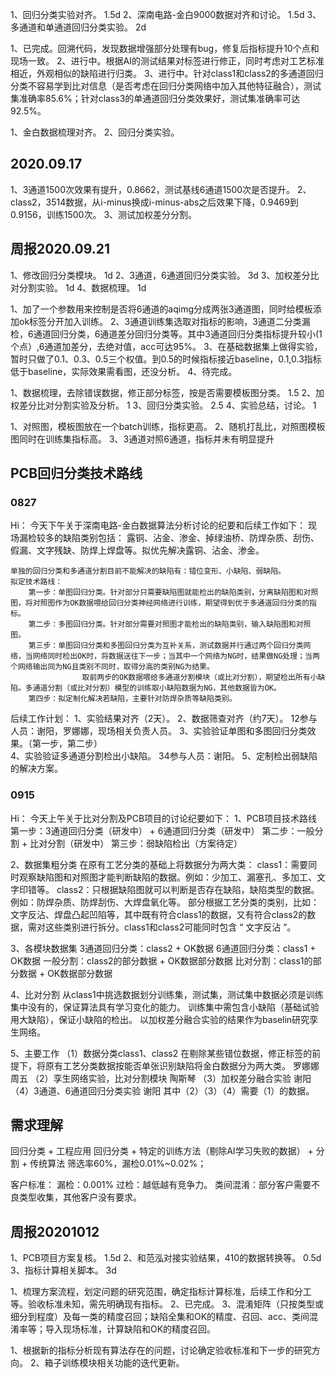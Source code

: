 1、回归分类实验对齐。  1.5d
2、深南电路-金白9000数据对齐和讨论。  1.5d
3、多通道和单通道回归分类实验。  2d

1、已完成。回溯代码，发现数据增强部分处理有bug，修复后指标提升10个点和现场一致。
2、进行中。根据AI的测试结果对标签进行修正，同时考虑对工艺标准相近，外观相似的缺陷进行归类。
3、进行中。针对class1和class2的多通道回归分类不容易学到比对信息（是否考虑在回归分类网络中加入其他特征融合），测试集准确率85.6%；针对class3的单通道回归分类效果好，测试集准确率可达92.5%。

1、金白数据梳理对齐。
2、回归分类实验。


## 2020.09.17
1、3通道1500次效果有提升，0.8662，测试基线6通道1500次是否提升。
2、class2，3514数据，从i-minus换成i-minus-abs之后效果下降，0.9469到0.9156，训练1500次。
3、测试加权差分分割。

## 周报2020.09.21
1、修改回归分类模块。  1d
2、3通道，6通道回归分类实验。  3d
3、加权差分比对分割实验。  1d
4、数据梳理。 1d

1、加了一个参数用来控制是否将6通道的aqimg分成两张3通道图，同时给模板添加ok标签分开加入训练。
2、3通道训练集选取对指标的影响，3通道二分类漏检，6通道回归分类，6通道差分回归分类等。其中3通道回归分类指标提升较小(1个点）,6通道加差分，去绝对值，acc可达95%。
3、在基础数据集上做得实验，暂时只做了0.1、0.3、0.5三个权值。到0.5的时候指标接近baseline，0.1,0.3指标低于baseline，实际效果需看图，还没分析。
4、待完成。


1、数据梳理，去除错误数据，修正部分标签，按是否需要模板图分类。 1.5
2、加权差分比对分割实验及分析。 1
3、回归分类实验。 2.5
4、实验总结，讨论。  1

1、对照图，模板图放在一个batch训练，指标更高。
2、随机打乱比，对照图模板图同时在训练集指标高。
3、3通道对照6通道，指标并未有明显提升

## PCB回归分类技术路线
### 0827
Hi：
    今天下午关于深南电路-金白数据算法分析讨论的纪要和后续工作如下：
    现场漏检较多的缺陷类别包括：
        露铜、沾金、渗金、掉绿油桥、防焊杂质、刮伤、假漏、文字残缺、防焊上焊盘等。拟优先解决露铜、沾金、渗金。

    单独的回归分类和多通道分割目前不能解决的缺陷有：错位变形、小缺陷、弱缺陷。
    拟定技术路线：
        第一步：单图回归分类。针对部分只需要缺陷图就能检出的缺陷类别，分离缺陷图和对照图，将对照图作为OK数据喂给回归分类神经网络进行训练，期望得到优于多通道回归分类的指标。
        第二步：多图回归分类。针对部分需要对照图才能检出的缺陷类别，输入缺陷图和对照图。
        第三步：单图回归分类和多图回归分类为互补关系，测试数据并行通过两个回归分类网络，当网络同时检出OK时，将数据送往下一步；当其中一个网络为NG时，结果做NG处理；当两个网络输出同为NG且类别不同时，取得分高的类别NG为结果。
                    取前两步的OK数据喂给多通道分割模块（或比对分割），期望检出所有小缺陷。多通道分割（或比对分割）模型的训练取小缺陷数据为NG，其他数据皆为OK。
        第四步：拟定制化解决若缺陷，主要针对防焊杂质等缺陷类别。

后续工作计划：
    1、实验结果对齐（2天）。
    2、数据筛查对齐（约7天）。
        12参与人员：谢阳，罗娜娜，现场相关负责人员。
    3、实验验证单图和多图回归分类效果。（第一步，第二步）       
    4、实验验证多通道分割检出小缺陷。
        34参与人员：谢阳。
    5、定制检出弱缺陷的解决方案。

### 0915
Hi：
    今天上午关于比对分割及PCB项目的讨论纪要如下：
  1、PCB项目技术路线
  第一步：3通道回归分类（研发中） + 6通道回归分类（研发中）
  第二步：一般分割 + 比对分割（研发中）
  第三步：弱缺陷检出（方案待定）

  2、数据集粗分类
  在原有工艺分类的基础上将数据分为两大类：
  class1：需要同时观察缺陷图和对照图才能判断缺陷的数据。例如：少加工、漏塞孔、多加工、文字印错等。
  class2：只根据缺陷图就可以判断是否存在缺陷，缺陷类型的数据。例如：防焊杂质、防焊刮伤、大焊盘氧化等。
  部分根据工艺分类的类别，比如：文字反沾、焊盘凸起凹陷等，其中既有符合class1的数据，又有符合class2的数据，需对这些类别进行拆分。class1和class2可能同时包含 “ 文字反沾 ”。

  3、各模块数据集
  3通道回归分类：class2 + OK数据
  6通道回归分类：class1 + OK数据
  一般分割：class2的部分数据 + OK数据部分数据
  比对分割：class1的部分数据 + OK数据部分数据

  4、比对分割
  从class1中挑选数据划分训练集，测试集，测试集中数据必须是训练集中没有的，保证算法具有学习变化的能力。
  训练集中需包含小缺陷（基础试验用大缺陷），保证小缺陷的检出。
  以加权差分融合实验的结果作为baselin研究孪生网络。

  5、主要工作
  （1）数据分类class1、class2
  在剔除某些错位数据，修正标签的前提下，将原有工艺分类数据按能否单张识别缺陷将金白数据分为两大类。
  罗娜娜  周五
  （2）孪生网络实验，比对分割模块  陶斯琴
  （3）加权差分融合实验  谢阳
  （4）3通道、6通道回归分类实验  谢阳
  其中（2）（3）（4）需要（1）的数据。


## 需求理解

  回归分类 + 工程应用
  回归分类 + 特定的训练方法（剔除AI学习失败的数据） + 分割 + 传统算法
  筛选率60%，漏检0.01%~0.02%；

  客户标准：
  漏检：0.001%
  过检：越低越有竞争力。
  类间混淆：部分客户需要不良类型收集，其他客户没有要求。

  ## 周报20201012
  
  1、PCB项目方案复核。 1.5d
  2、和范泓对接实验结果，410的数据转换等。 0.5d
  3、指标计算相关脚本。  3d

  1、梳理方案流程，划定问题的研究范围，确定指标计算标准，后续工作和分工等。验收标准未知，需先明确现有指标。
  2、已完成。
  3、混淆矩阵（只按类型或细分到程度）及每一类的精度召回；缺陷全集和OK的精度、召回、acc、类间混淆率等；导入现场标准，计算缺陷和OK的精度召回。

  1、根据新的指标分析现有算法存在的问题，讨论确定验收标准和下一步的研究方向。
  2、箱子训练模块相关功能的迭代更新。


  

